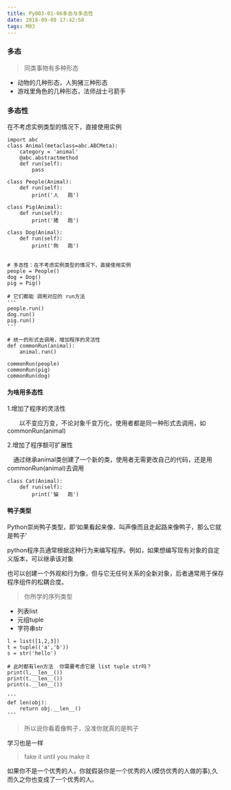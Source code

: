 ```yaml
---
title: Py003-01-06多态与多态性
date: 2018-09-08 17:42:58
tags: M03
---
```


### 多态

> 同类事物有多种形态

- 动物的几种形态，人狗猪三种形态
- 游戏里角色的几种形态，法师战士弓箭手

### 多态性

在不考虑实例类型的情况下，直接使用实例

```
import abc
class Animal(metaclass=abc.ABCMeta):
    category = 'animal'
    @abc.abstractmethod
    def run(self):
        pass

class People(Animal):
    def run(self):
        print('人   跑')

class Pig(Animal):
    def run(self):
        print('猪   跑')

class Dog(Animal):
    def run(self):
        print('狗   跑')


# 多态性：在不考虑实例类型的情况下，直接使用实例
people = People()
dog = Dog()
pig = Pig()

# 它们都能 调用对应的 run方法
'''
people.run()
dog.run()
pig.run()
'''

# 统一的形式去调用，增加程序的灵活性
def commonRun(animal):
    animal.run()

commonRun(people)
commonRun(pig)
commonRun(dog)

```

#### 为啥用多态性

1.增加了程序的灵活性

　　以不变应万变，不论对象千变万化，使用者都是同一种形式去调用，如commonRun(animal)

2.增加了程序额可扩展性

　通过继承animal类创建了一个新的类，使用者无需更改自己的代码，还是用commonRun(animal)去调用 　　

```
class Cat(Animal):
    def run(self):
        print('猫   跑')
```

#### 鸭子类型

Python崇尚鸭子类型，即‘如果看起来像、叫声像而且走起路来像鸭子，那么它就是鸭子’

python程序员通常根据这种行为来编写程序。例如，如果想编写现有对象的自定义版本，可以继承该对象

也可以创建一个外观和行为像，但与它无任何关系的全新对象，后者通常用于保存程序组件的松耦合度。

> 你所学的序列类型

- 列表list
- 元组tuple
- 字符串str

```
l = list([1,2,3])
t = tuple(('a','b'))
s = str('hello')

# 此时都有len方法  你需要考虑它是 list tuple str吗？
print(l.__len__())
print(t.__len__())
print(s.__len__())

'''
def len(obj):
    return obj.__len__()
'''
```

> 所以说你看着像鸭子，没准你就真的是鸭子

学习也是一样

> fake it until you make it

如果你不是一个优秀的人，你就假装你是一个优秀的人(模仿优秀的人做的事),久而久之你也变成了一个优秀的人。

